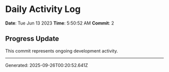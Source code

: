 # Daily Activity Log

**Date**: Tue Jun 13 2023
**Time**: 5:50:52 AM
**Commit**: 2

## Progress Update

This commit represents ongoing development activity.

---
Generated: 2025-09-26T00:20:52.641Z
